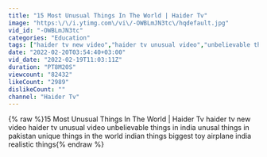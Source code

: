 ```yaml
---
title: "15 Most Unusual Things In The World | Haider Tv"
image: "https:\/\/i.ytimg.com\/vi\/-OWBLmJN3tc\/hqdefault.jpg"
vid_id: "-OWBLmJN3tc"
categories: "Education"
tags: ["haider tv new video","haider tv unusual video","unbelievable things in india"]
date: "2022-02-20T03:54:40+03:00"
vid_date: "2022-02-19T11:03:11Z"
duration: "PT8M20S"
viewcount: "82432"
likeCount: "2989"
dislikeCount: ""
channel: "Haider Tv"
---
```

{% raw %}15 Most Unusual Things In The World | Haider Tv haider tv new video haider tv unusual video unbelievable things in india unusal things in pakistan unique things in the world indian things biggest toy airplane india realistic things{% endraw %}
